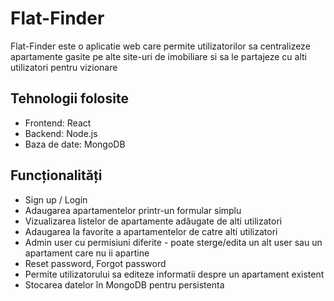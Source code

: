 # Flat-Finder

Flat-Finder este o aplicatie web care permite utilizatorilor sa centralizeze apartamente gasite pe alte site-uri de imobiliare si sa le partajeze cu alti utilizatori pentru vizionare

## Tehnologii folosite

- Frontend: React  
- Backend: Node.js  
- Baza de date: MongoDB  

## Funcționalități

- Sign up / Login
- Adaugarea apartamentelor printr-un formular simplu  
- Vizualizarea listelor de apartamente adăugate de alti utilizatori
- Adaugarea la favorite a apartamentelor de catre alti utilizatori
- Admin user cu permisiuni diferite - poate sterge/edita un alt user sau un apartament care nu ii apartine
- Reset password, Forgot password
- Permite utilizatorului sa editeze informatii despre un apartament existent
- Stocarea datelor în MongoDB pentru persistenta
  
